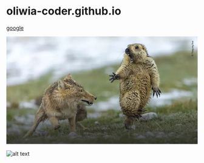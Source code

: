 # oliwia-coder.github.io



[google](https://www.google.com/)

![alt text](foto.jpg)

![alt text](layout1.jpg)

